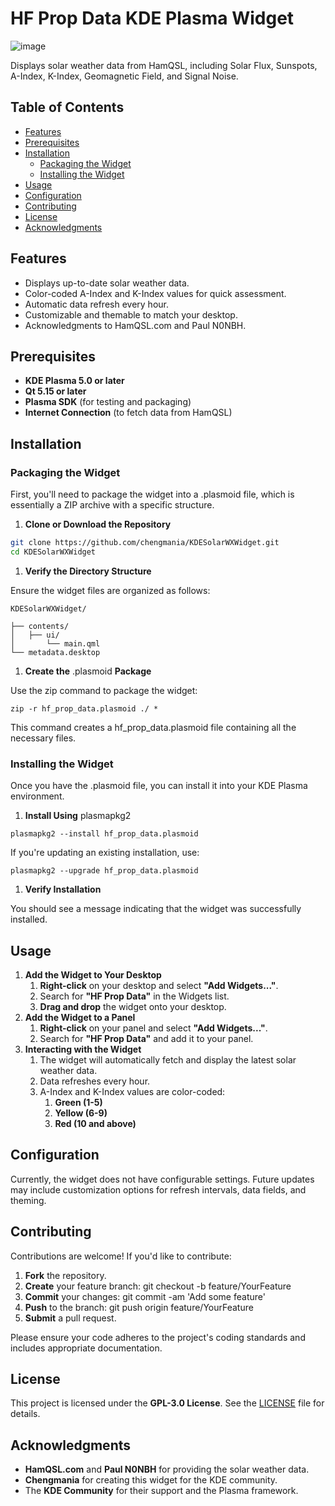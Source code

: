 ﻿# **HF Prop Data KDE Plasma Widget**

 ![image](https://github.com/user-attachments/assets/48cd1175-7b6a-469c-bdd5-0bd5d4f034e7)

Displays solar weather data from HamQSL, including Solar Flux, Sunspots, A-Index, K-Index, Geomagnetic Field, and Signal Noise.
## **Table of Contents**
- [Features](#features)
- [Prerequisites](#prerequisites)
- [Installation](#installation)
  - [Packaging the Widget](#packaging-the-widget)
  - [Installing the Widget](#installing-the-widget)
- [Usage](#usage)
- [Configuration](#configuration)
- [Contributing](#contributing)
- [License](#license)
- [Acknowledgments](#acknowledgments)

## **Features**
- Displays up-to-date solar weather data.
- Color-coded A-Index and K-Index values for quick assessment.
- Automatic data refresh every hour.
- Customizable and themable to match your desktop.
- Acknowledgments to HamQSL.com and Paul N0NBH.
## **Prerequisites**
- **KDE Plasma 5.0 or later**
- **Qt 5.15 or later**
- **Plasma SDK** (for testing and packaging)
- **Internet Connection** (to fetch data from HamQSL)
## **Installation**
### **Packaging the Widget**
First, you'll need to package the widget into a .plasmoid file, which is essentially a ZIP archive with a specific structure.

1. **Clone or Download the Repository**

```bash
git clone https://github.com/chengmania/KDESolarWXWidget.git
cd KDESolarWXWidget
```
1. **Verify the Directory Structure**

Ensure the widget files are organized as follows:
```
KDESolarWXWidget/

├── contents/
│   ├── ui/
│       └── main.qml
└── metadata.desktop
```
1. **Create the** .plasmoid **Package**

Use the zip command to package the widget:
```
zip -r hf_prop_data.plasmoid ./ *
```

This command creates a hf\_prop\_data.plasmoid file containing all the necessary files.
### **Installing the Widget**
Once you have the .plasmoid file, you can install it into your KDE Plasma environment.

1. **Install Using** plasmapkg2

```
plasmapkg2 --install hf_prop_data.plasmoid
```
If you're updating an existing installation, use:

```
plasmapkg2 --upgrade hf_prop_data.plasmoid
```

1. **Verify Installation**

You should see a message indicating that the widget was successfully installed.
## **Usage**
1. **Add the Widget to Your Desktop**
   1. **Right-click** on your desktop and select **"Add Widgets..."**.
   1. Search for **"HF Prop Data"** in the Widgets list.
   1. **Drag and drop** the widget onto your desktop.
1. **Add the Widget to a Panel**
   1. **Right-click** on your panel and select **"Add Widgets..."**.
   1. Search for **"HF Prop Data"** and add it to your panel.
1. **Interacting with the Widget**
   1. The widget will automatically fetch and display the latest solar weather data.
   1. Data refreshes every hour.
   1. A-Index and K-Index values are color-coded:
      1. **Green (1-5)**
      1. **Yellow (6-9)**
      1. **Red (10 and above)**
## **Configuration**
Currently, the widget does not have configurable settings. Future updates may include customization options for refresh intervals, data fields, and theming.
## **Contributing**
Contributions are welcome! If you'd like to contribute:

1. **Fork** the repository.
1. **Create** your feature branch: git checkout -b feature/YourFeature
1. **Commit** your changes: git commit -am 'Add some feature'
1. **Push** to the branch: git push origin feature/YourFeature
1. **Submit** a pull request.

Please ensure your code adheres to the project's coding standards and includes appropriate documentation.
## **License**
This project is licensed under the **GPL-3.0 License**. See the [LICENSE](http://LICENSE/) file for details.
## **Acknowledgments**
- **HamQSL.com** and **Paul N0NBH** for providing the solar weather data.
- **Chengmania** for creating this widget for the KDE community.
- The **KDE Community** for their support and the Plasma framework.
